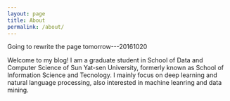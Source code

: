 ```yaml
---
layout: page
title: About
permalink: /about/
---
```

Going to rewrite the page tomorrow---20161020

Welcome to my blog! I am a graduate student in School of Data and Computer Science of Sun Yat-sen University, formerly known as School of Information Science and Tecnology. I mainly focus on deep learning and natural language processing, also interested in machine leanring and data mining.